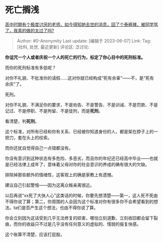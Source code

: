 # 死亡搁浅
[高中时期有个极度讨厌的老师，如今得知她去世的消息，回了个泰裤辣，被同学骂了，我真的做的太过了吗?](https://www.zhihu.com/question/599292854/answer/3062318385)

> Author: #0-Anonymity
> Last update: [编辑于 2023-06-07]
> Link:
> Tag: [社科, 处世, 最近更新]
> 评论区:
> 泛讨论:

**你诅咒一个人或者庆祝一个人的死亡的行为，标定了你心目中的死刑标准。**

而你的死刑标准有多低呢？

对你不礼貌、不批准你的请假……这对你就已经构成“死有余辜”——不，是“死有余庆”了。

死刑。

对你不礼貌、不满足你的要求，不是劝告、不是警告、不是训诫、不是罚款、不是记过、不是停职、不是拘留、不是徒刑，而是**死刑**。

看清楚，判**死刑**。

这个标准，对所有已经和你有关系、已经被你知道身份的人，都是架在脖子上的一把刀，套在头上的绞索。

而你还犹自觉得自己一点错都没有。

你没有意识到这种状态有多危险、多恶劣，而且你的年纪还已经高中毕业——也就是已经法律上成年了，意味着父母对你的社会意识的养成的确有很大的欠缺。

排除掉那些额外的情绪性，这客观上的确是家教上有遗憾。

建议自己引起警惕——因为这离众叛亲离很近。

以后再说“xx死了大快人心”这类话的时候，你要先想清楚——第一，这人死不死由不得你说了算；第二，你周围的人会因为这个标准对你有很多你不会希望看到的想法。ta们是否产生这个想法，也由不得你说了算。

你会立刻因为这话受到几乎无法修复的损害，哪怕立刻道歉、立刻收回都会留下裂痕，而你的收益只不过是几乎没有任何意义的虚拟的、懦弱的报复快感。

这个账算不清楚，应该打屁股。